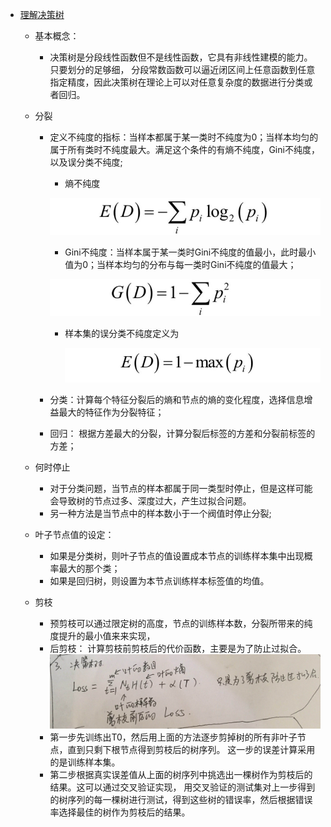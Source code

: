 * [理解决策树](https://zhuanlan.zhihu.com/p/37954086)

    * 基本概念：
        * 决策树是分段线性函数但不是线性函数，它具有非线性建模的能力。只要划分的足够细，
        分段常数函数可以逼近闭区间上任意函数到任意指定精度，因此决策树在理论上可以对任意复杂度的数据进行分类或者回归。

    * 分裂

        * 定义不纯度的指标：当样本都属于某一类时不纯度为0；当样本均匀的属于所有类时不纯度最大。满足这个条件的有熵不纯度，Gini不纯度，以及误分类不纯度;

            * 熵不纯度

            ![img](readme/决策树_熵不纯度.jpg)

            * Gini不纯度：当样本属于某一类时Gini不纯度的值最小，此时最小值为0；当样本均匀的分布与每一类时Gini不纯度的值最大；

            ![img](readme\决策树_Gini不纯度.jpg)

            * 样本集的误分类不纯度定义为

              ![img](readme\决策树_样本分类不纯度.jpg)

        * 分类：计算每个特征分裂后的熵和节点的熵的变化程度，选择信息增益最大的特征作为分裂特征；

        * 回归： 根据方差最大的分裂，计算分裂后标签的方差和分裂前标签的方差；

    * 何时停止  
        * 对于分类问题，当节点的样本都属于同一类型时停止，但是这样可能会导致树的节点过多、深度过大，产生过拟合问题。
        * 另一种方法是当节点中的样本数小于一个阀值时停止分裂;

    * 叶子节点值的设定：
        * 如果是分类树，则叶子节点的值设置成本节点的训练样本集中出现概率最大的那个类；
        * 如果是回归树，则设置为本节点训练样本标签值的均值。

    * 剪枝
        * 预剪枝可以通过限定树的高度，节点的训练样本数，分裂所带来的纯度提升的最小值来来实现，
        * 后剪枝： 计算剪枝前剪枝后的代价函数，主要是为了防止过拟合。
        ![](readme/决策树_loss_04.jpg)
        * 第一步先训练出T0，然后用上面的方法逐步剪掉树的所有非叶子节点，直到只剩下根节点得到剪枝后的树序列。
        这一步的误差计算采用的是训练样本集。
        * 第二步根据真实误差值从上面的树序列中挑选出一棵树作为剪枝后的结果。这可以通过交叉验证实现，
        用交叉验证的测试集对上一步得到的树序列的每一棵树进行测试，得到这些树的错误率，然后根据错误率选择最佳的树作为剪枝后的结果。